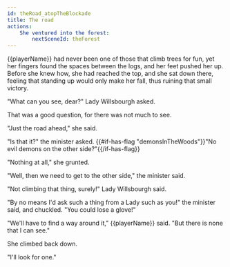 ```yaml
---
id: theRoad_atopTheBlockade
title: The road
actions:
    She ventured into the forest:
        nextSceneId: theForest
---
```


{{playerName}} had never been one of those that climb trees for fun, yet her fingers found the spaces between the logs, and her feet pushed her up. Before she knew how, she had reached the top, and she sat down there, feeling that standing up would only make her fall, thus ruining that small victory.

"What can you see, dear?" Lady Willsbourgh asked.

That was a good question, for there was not much to see.

"Just the road ahead," she said.

"Is that it?" the minister asked. {{#if-has-flag "demonsInTheWoods"}}"No evil demons on the other side?"{{/if-has-flag}}

"Nothing at all," she grunted.

"Well, then we need to get to the other side," the minister said.

"Not climbing that thing, surely!" Lady Willsbourgh said.

"By no means I'd ask such a thing from a Lady such as you!" the minister said, and chuckled. "You could lose a glove!"

"We'll have to find a way around it," {{playerName}} said. "But there is none that I can see."

She climbed back down.

"I'll look for one."
